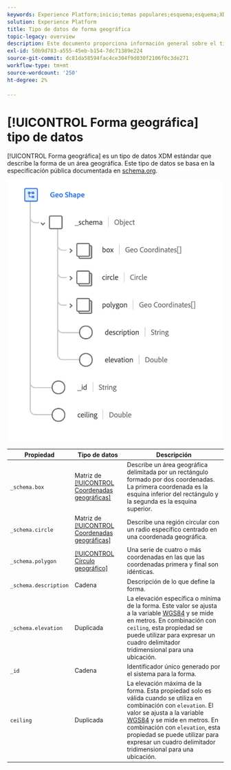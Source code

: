 ```yaml
---
keywords: Experience Platform;inicio;temas populares;esquema;esquema;XDM;campos;esquemas;esquemas;geografía;forma geográfica;tipo de datos;tipo de datos;tipo de datos;tipo de datos;
solution: Experience Platform
title: Tipo de datos de forma geográfica
topic-legacy: overview
description: Este documento proporciona información general sobre el tipo de datos XDM de forma geográfica.
exl-id: 50b9d783-a555-45eb-b154-7dc71389e224
source-git-commit: dc81da58594fac4ce304f9d030f2106f0c3de271
workflow-type: tm+mt
source-wordcount: '250'
ht-degree: 2%

---
```


# [!UICONTROL Forma geográfica] tipo de datos

[!UICONTROL Forma geográfica] es un tipo de datos XDM estándar que describe la forma de un área geográfica. Este tipo de datos se basa en la especificación pública documentada en [schema.org](https://schema.org/GeoShape).

<img src="../images/data-types/geo-shape.png" width="500" /><br />

| Propiedad | Tipo de datos | Descripción |
| --- | --- | --- |
| `_schema.box` | Matriz de [[!UICONTROL Coordenadas geográficas]](./geo-coordinates.md) | Describe un área geográfica delimitada por un rectángulo formado por dos coordenadas. La primera coordenada es la esquina inferior del rectángulo y la segunda es la esquina superior. |
| `_schema.circle` | Matriz de [[!UICONTROL Coordenadas geográficas]](./geo-coordinates.md) | Describe una región circular con un radio específico centrado en una coordenada geográfica. |
| `_schema.polygon` | [[!UICONTROL Círculo geográfico]](./geo-circle.md) | Una serie de cuatro o más coordenadas en las que las coordenadas primera y final son idénticas. |
| `_schema.description` | Cadena | Descripción de lo que define la forma. |
| `_schema.elevation` | Duplicada | La elevación específica o mínima de la forma. Este valor se ajusta a la variable [WGS84](https://gisgeography.com/wgs84-world-geodetic-system/) y se mide en metros. En combinación con `ceiling`, esta propiedad se puede utilizar para expresar un cuadro delimitador tridimensional para una ubicación. |
| `_id` | Cadena | Identificador único generado por el sistema para la forma. |
| `ceiling` | Duplicada | La elevación máxima de la forma. Esta propiedad solo es válida cuando se utiliza en combinación con `elevation`. El valor se ajusta a la variable [WGS84](https://gisgeography.com/wgs84-world-geodetic-system/) y se mide en metros. En combinación con `elevation`, esta propiedad se puede utilizar para expresar un cuadro delimitador tridimensional para una ubicación. |
